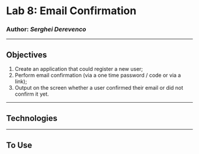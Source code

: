 # Lab 8: Email Confirmation
### Author: *Serghei Derevenco*
-----
## Objectives
1. Create an application that could register a new user;  
2. Perform email confirmation (via a one time password / code or via a link);  
3. Output on the screen whether a user confirmed their email or did not confirm it yet.  
-----
## Technologies
-----
## To Use
